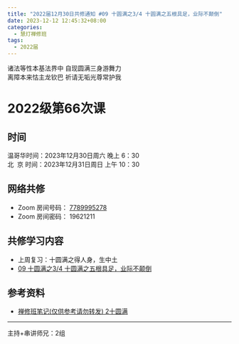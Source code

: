 ```yaml
---
title: "2022届12月30日共修通知 #09 十圆满之3/4 十圆满之五根具足，业际不颠倒"
date: 2023-12-12 12:45:32+08:00
categories:
  - 慧灯禅修班
tags:
  - 2022届
---
```

诸法等性本基法界中 自现圆满三身游舞力\
离障本来怙主龙钦巴 祈请无垢光尊常护我

# 2022级第66次课

## 时间

温哥华时间：2023年12月30日周六 晚上 6：30\
北  京 时间：2023年12月31日周日 上午 10：30

## 网络共修

* Zoom 房间号码： [7789995278](https://us02web.zoom.us/j/7789995278?pwd=VjZmbWJFY2k2K0E5RVB2cTNIQmhqUT09)
* Zoom 房间密码： 19621211

## 共修学习内容

* 上周复习：十圆满之得人身，生中土
* [09 十圆满之3/4
十圆满之五根具足，业际不颠倒](https://www.huidengchanxiu.net/4jx/1xm/09)


## 参考资料

* [禅修班笔记(仅供参考请勿转发) 2十圆满](https://bj.cxb123.cc/1xm/2-shi-yuan-man/)

- - -


主持+串讲师兄：2组

